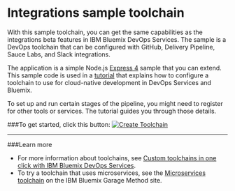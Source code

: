 # Integrations sample toolchain

With this sample toolchain, you can get the same capabilities as the integrations beta features in IBM Bluemix DevOps Services. The sample is a DevOps toolchain that can be configured with GitHub, Delivery Pipeline, Sauce Labs, and Slack integrations.

The application is a simple Node.js [Express 4](http://expressjs.com/) sample that you can extend. This sample code is used in a [tutorial](https://method.mybluemix.net/devops/method/tutorials/tutorial_automated) that explains how to configure a toolchain to use for cloud-native development in DevOps Services and Bluemix. 

To set up and run certain stages of the pipeline, you might need to register for other tools or services. The tutorial guides you through those details.


###To get started, click this button:
[![Create Toolchain](https://console.ng.bluemix.net/devops/graphics/create_toolchain_button.png)](https://console.ng.bluemix.net/devops/setup/deploy/?repository=https%3A//github.com/open-toolchain/devops-tutorial.git)
 
---
###Learn more

* For more information about toolchains, see [Custom toolchains in one click with IBM Bluemix DevOps Services](https://developer.ibm.com/devops-services/2016/06/16/open-toolchain-with-ibm-bluemix-devops-services/).
* To try a toolchain that uses microservices, see the [Microservices toolchain](https://www.ibm.com/devops/method/toolchains/microservices_toolchain) on the IBM Bluemix Garage Method site.
